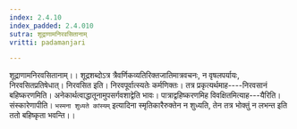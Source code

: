 ```yaml
---
index: 2.4.10
index_padded: 2.4.010
sutra: शूद्राणामनिरवसितानाम्
vritti: padamanjari

---
```

शूद्राणामनिरवसितानाम्।। शूद्रशब्दोऽत्र त्रैवर्णिकव्यतिरिक्तजातिमात्रवचनः, न वृषलपर्यायः, निरवसितप्रतिषेधात्। निरवसित इति। निरवपूर्वात्स्यतेः कर्मणिक्तः। तत्र प्रकृत्यर्थमाह----निरवसानं बहिष्करणमिति। अनेकार्थत्वाद्धातूनामुपसर्गवशाद्वेति भावः। पात्राद्वहिष्करणमिह विवक्षितमित्याह---यैरिति। संस्कारेणापीति। `भस्मना शुध्यते कांस्यम्` इत्यादिना स्मृतिकारैरुक्तेन न शुध्यति, तेन तत्र भोक्तुं न लभन्त इति ततो बहिष्कृता भवन्ति।।